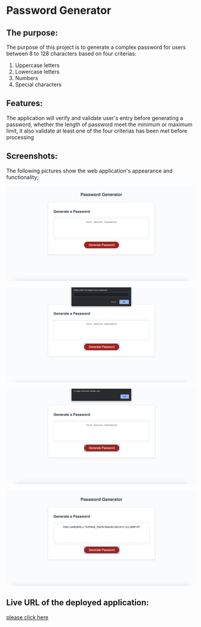 # Password Generator

## The purpose:

The purpose of this project is to generate a complex password for users between 8 to 128 characters based on four criterias:

1. Uppercase letters
2. Lowercase letters
3. Numbers
4. Special characters

## Features:

The application will verify and validate user's entry before generating a password, whether the length of password meet the minimum or maximum limit, it also validate at least one of the four criterias has been met before processing

## Screenshots:

The following pictures show the web application's appearance and functionality;

![The home page of the password application with a red button to generate a password](/Assets/homepage.png)

![The prompt message that asks the user to put the lenght of their passport](/Assets/length-input-message.png)

![An alrt error message that asks the user to enter a length of password in numbers only](/Assets/error-alert-message.png)

![A result of generated complex password of 50 character](/Assets/password-result.png)

## Live URL of the deployed application:

[please click here](https://faisalsnour.github.io/PasswordGenerator/)
